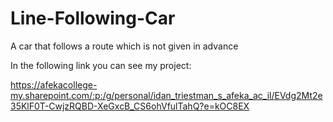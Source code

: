 # Line-Following-Car
A car that follows a route which is not given in advance

In the following link you can see my project:

https://afekacollege-my.sharepoint.com/:p:/g/personal/idan_triestman_s_afeka_ac_il/EVdg2Mt2e35KlF0T-CwjzRQBD-XeGxcB_CS6ohVfulTahQ?e=kOC8EX
